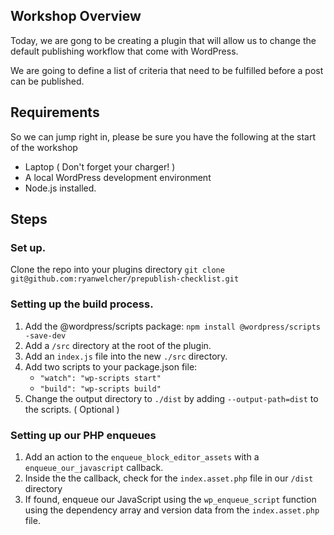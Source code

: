 ## Workshop Overview
Today, we are gong to be creating a plugin that will allow us to change the default publishing
workflow that come with WordPress.

We are going to define a list of criteria that need to be fulfilled before a post can be published.

## Requirements
So we can jump right in, please be sure you have the following at the start of the workshop

* Laptop ( Don't forget your charger! )
* A local WordPress development environment
* Node.js installed.

## Steps

### Set up.

Clone the repo into your plugins directory `git clone git@github.com:ryanwelcher/prepublish-checklist.git`

### Setting up the build process.

1. Add the @wordpress/scripts package: `npm install @wordpress/scripts -save-dev`
2. Add a `/src` directory at the root of the plugin.
3. Add an `index.js` file into the new `./src` directory.
4. Add two scripts to your package.json file:
	* `"watch": "wp-scripts start"`
	* `"build": "wp-scripts build"`
5. Change the output directory to `./dist` by adding `--output-path=dist` to the scripts. ( Optional )

### Setting up our PHP enqueues
1. Add an action to the `enqueue_block_editor_assets` with a `enqueue_our_javascript` callback.
2. Inside the the callback, check for the `index.asset.php` file in our `/dist` directory
3. If found, enqueue our JavaScript using the `wp_enqueue_script` function using the dependency array and version data from the `index.asset.php` file.
